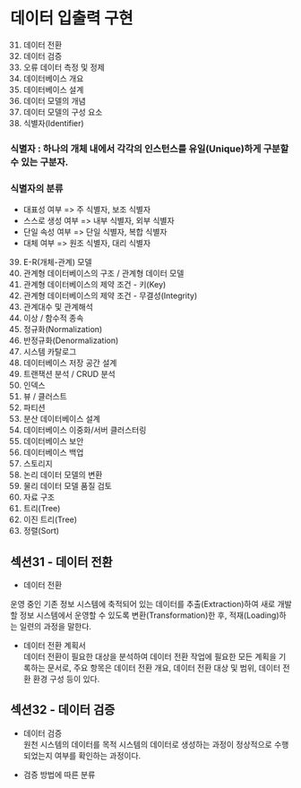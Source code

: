 # 데이터 입출력 구현

31. 데이터 전환
32. 데이터 검증
33. 오류 데이터 측정 및 정제
34. 데이터베이스 개요
35. 데이터베이스 설계
36. 데이터 모델의 개념
37. 데이터 모델의 구성 요소
38. 식별자(Identifier)

### 식별자 : 하나의 개체 내에서 각각의 인스턴스를 유일(Unique)하게 구분할 수 있는 구분자.

### 식별자의 분류

- 대표성 여부 => 주 식별자, 보조 식별자
- 스스로 생성 여부 => 내부 식별자, 외부 식별자
- 단일 속성 여부 => 단일 식별자, 복합 식별자
- 대체 여부 => 원조 식별자, 대리 식별자

39. E-R(개체-관계) 모델
40. 관계형 데이터베이스의 구조 / 관계형 데이터 모델
41. 관계형 데이터베이스의 제약 조건 - 키(Key)
42. 관계형 데이터베이스의 제약 조건 - 무결성(Integrity)
43. 관계대수 및 관계해석
44. 이상 / 함수적 종속
45. 정규화(Normalization)
46. 반정규화(Denormalization)
47. 시스템 카탈로그
48. 데이터베이스 저장 공간 설계
49. 트랜잭션 분석 / CRUD 분석
50. 인덱스
51. 뷰 / 클러스트
52. 파티션
53. 분산 데이터베이스 설계
54. 데이터베이스 이중화/서버 클러스터링
55. 데이터베이스 보안
56. 데이터베이스 백업
57. 스토리지
58. 논리 데이터 모델의 변환
59. 물리 데이터 모델 품질 검토
60. 자료 구조
61. 트리(Tree)
62. 이진 트리(Tree)
63. 정렬(Sort)

## 섹션31 - 데이터 전환

- 데이터 전환

운영 중인 기존 정보 시스템에 축적되어 있는 데이터를 추출(Extraction)하여 새로 개발할 정보 시스템에서 운영할 수 있도록 변환(Transformation)한 후, 적재(Loading)하는 일련의 과정을 말한다.

- 데이터 전환 계획서
  <br>데이터 전환이 필요한 대상을 분석하여 데이터 전환 작업에 필요한 모든 계획을 기록하는 문서로, 주요 항목은 데이터 전환 개요, 데이터 전환 대상 및 범위, 데이터 전환 환경 구성 등이 있다.

## 섹션32 - 데이터 검증

- 데이터 검증
  <br>원천 시스템의 데이터를 목적 시스템의 데이터로 생성하는 과정이 정상적으로 수행되었는지 여부를 확인하는 과정이다.

- 검증 방법에 따른 분류
  <br>
